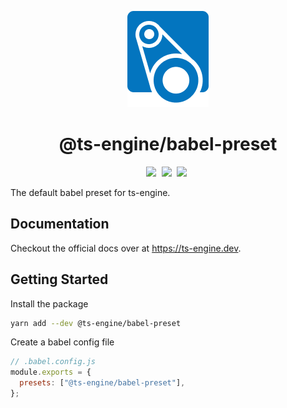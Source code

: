 <p align="center">
  <img 
    src="https://raw.githubusercontent.com/ts-engine/assets/master/logo.png"
    alt="ts-engine logo" 
  />
</p>
<h1 align="center">@ts-engine/babel-preset</h1>
<p align="center">
  <img style="display: inline-block; margin-right: 5px;" src="https://github.com/ts-engine/ts-engine/workflows/Verify/badge.svg" />
  <img style="display: inline-block; margin-right: 5px;" src="https://github.com/ts-engine/ts-engine/workflows/Publish/badge.svg" />
  <img style="display: inline-block; margin-right: 5px;" src="https://badgen.net/github/release/ts-engine/ts-engine" />
</p>

The default babel preset for ts-engine.

## Documentation

Checkout the official docs over at https://ts-engine.dev.

## Getting Started

Install the package

```sh
yarn add --dev @ts-engine/babel-preset
```

Create a babel config file

```js
// .babel.config.js
module.exports = {
  presets: ["@ts-engine/babel-preset"],
};
```
